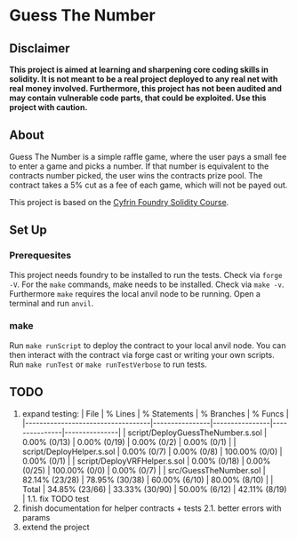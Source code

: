 # Guess The Number

## Disclaimer
<b> This project is aimed at learning and sharpening core coding skills in solidity. It is not meant to be a real project deployed to any real net with real money involved. Furthermore, this project has not been audited and may contain vulnerable code parts, that could be exploited. Use this project with caution. </b>

## About
Guess The Number is a simple raffle game, where the user pays a small fee to enter a game and picks a number. If that number is equivalent to the contracts number picked, the user wins the contracts prize pool. The contract takes a 5% cut as a fee of each game, which will not be payed out.

This project is based on the [Cyfrin Foundry Solidity Course](https://github.com/Cyfrin/foundry-full-course-f23).

## Set Up
### Prerequesites
This project needs foundry to be installed to run the tests. Check via `forge -V`.
For the `make` commands, make needs to be installed. Check via `make -v`.
Furthermore `make` requires the local anvil node to be running. Open a terminal and run `anvil`.

### make
Run `make runScript` to deploy the contract to your local anvil node. You can then interact with the contract via forge cast or writing your own scripts.
Run `make runTest` or `make runTestVerbose` to run tests. 

## TODO
1. expand testing:
    | File                              | % Lines        | % Statements   | % Branches    | % Funcs       |
    |-----------------------------------|----------------|----------------|---------------|---------------|
    | script/DeployGuessTheNumber.s.sol | 0.00% (0/13)   | 0.00% (0/19)   | 0.00% (0/2)   | 0.00% (0/1)   |
    | script/DeployHelper.s.sol         | 0.00% (0/7)    | 0.00% (0/8)    | 100.00% (0/0) | 0.00% (0/1)   |
    | script/DeployVRFHelper.s.sol      | 0.00% (0/18)   | 0.00% (0/25)   | 100.00% (0/0) | 0.00% (0/7)   |
    | src/GuessTheNumber.sol            | 82.14% (23/28) | 78.95% (30/38) | 60.00% (6/10) | 80.00% (8/10) |
    | Total                             | 34.85% (23/66) | 33.33% (30/90) | 50.00% (6/12) | 42.11% (8/19) |
    1.1. fix TODO test
2. finish documentation for helper contracts + tests
    2.1. better errors with params
3. extend the project
